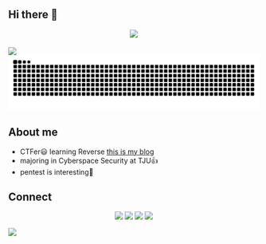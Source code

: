 ## Hi there 👋
<!-- 打字机 -->
<p align="center">
<img src="https://readme-typing-svg.demolab.com?font=Orbitron&size=25&pause=1000&center=true&vCenter=true&random=false&width=600&lines=Welcome+to+my+GitHub+profile+page!" />
</p>
<!-- 数据概览 -->
<img align="center" width="400" src="https://github-readme-stats.vercel.app/api?username=xinyi234&theme=transparent&include_all_commits=true&show_icons=true&hide_border=true" />
<!-- 贪吃蛇特效 -->
<picture>
  <source media="(prefers-color-scheme: dark)" srcset="https://raw.githubusercontent.com/xinyi234/xinyi234/output/github-contribution-grid-snake-dark.svg">
  <source media="(prefers-color-scheme: light)" srcset="https://raw.githubusercontent.com/xinyi234/xinyi234/output/github-contribution-grid-snake.svg">
  <img alt="github contribution grid snake animation" src="https://raw.githubusercontent.com/xinyi234/xinyi234/output/github-contribution-grid-snake.svg">
</picture>

## About me 
- CTFer😃 learning Reverse [this is my blog](https://xinyi234.github.io/)
- majoring in Cyberspace Security at TJU👍
- pentest is interesting🤩

## Connect
<!-- 徽章 -->
<p align="center">
  <a href="https://github.com/xinyi234"><img src="https://img.shields.io/badge/GitHub-xinyi234-blue?logo=github" /></a>
  <a href="https://space.bilibili.com/1910740282"><img src="https://img.shields.io/badge/哔哩哔哩-做梦的蓝猫-pink?logo=bilibili" /></a>
  <img src="https://img.shields.io/badge/QQ-3630016869-green?logo=tencentqq" />
<!-- 访客徽章 -->
<img src="https://komarev.com/ghpvc/?username=xinyi234&abbreviated=true&color=yellow" />
</p>
<img width="800" src="https://github-readme-activity-graph.vercel.app/graph?username=xinyi234&theme=github-compact&hide_border=true&area=true" />
